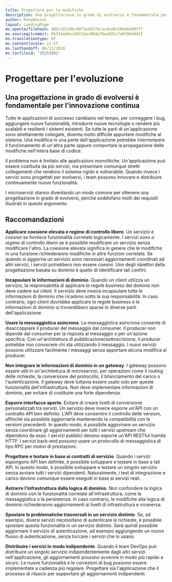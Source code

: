```yaml
---
title: Progettare per le modifiche
description: Una progettazione in grado di evolversi è fondamentale per l'innovazione continua.
author: MikeWasson
layout: LandingPage
ms.openlocfilehash: d05c1813dbc49f3ed8378cac4ea0c584ebdd9ff7
ms.sourcegitcommit: 85334ab0ccb072dac80de78aa82bcfa0f0044d3f
ms.translationtype: HT
ms.contentlocale: it-IT
ms.lasthandoff: 06/11/2018
ms.locfileid: "35252891"
---
```

# <a name="design-for-evolution"></a>Progettare per l'evoluzione

## <a name="an-evolutionary-design-is-key-for-continuous-innovation"></a>Una progettazione in grado di evolversi è fondamentale per l'innovazione continua

Tutte le applicazioni di successo cambiano nel tempo, per correggere i bug, aggiungere nuove funzionalità, introdurre nuove tecnologie o rendere più scalabili e resilienti i sistemi esistenti. Se tutte le parti di un'applicazione sono strettamente collegate, diventa molto difficile apportare modifiche al sistema. Una modifica in una parte dell'applicazione potrebbe interrompere il funzionamento di un'altra parte oppure comportare la propagazione delle modifiche nell'intera base di codice.

Il problema non è limitato alle applicazioni monolitiche. Un'applicazione può essere costituita da più servizi, ma presentare comunque stretti collegamenti che rendono il sistema rigido e vulnerabile. Quando invece i servizi sono progettati per evolversi, i team possono innovare e distribuire continuamente nuove funzionalità. 

I microservizi stanno diventando un modo comune per ottenere una progettazione in grado di evolversi, perché soddisfano molti dei requisiti illustrati in questo argomento.

## <a name="recommendations"></a>Raccomandazioni

**Applicare coesione elevata e regime di controllo libero**. Un servizio è *coesivo* se fornisce funzionalità correlate logicamente. I servizi sono *a regime di controllo libero* se è possibile modificare un servizio senza modificare l'altro. La coesione elevata significa in genere che le modifiche in una funzione richiederanno modifiche in altre funzioni correlate. Se quando si aggiorna un servizio sono necessari aggiornamenti coordinati ad altri servizi, i servizi potrebbero non essere coesivi. Uno degli obiettivi della progettazione basata su dominio è quello di identificare tali confini.

**Incapsulare le informazioni di dominio**. Quando un client utilizza un servizio, la responsabilità di applicare le regole business del dominio non deve cadere sul client. Il servizio deve invece incapsulare tutte le informazioni di dominio che ricadono sotto la sua responsabilità. In caso contrario, ogni client dovrebbe applicare le regole business e le informazioni di dominio si troverebbero sparse in diverse parti dell'applicazione. 

**Usare la messaggistica asincrona**. La messaggistica asincrona consente di disaccoppiare il producer del messaggio dal consumer. Il producer non dipende dal consumer per la risposta al messaggio o per un'azione specifica. Con un'architettura di pubblicazione/sottoscrizione, il producer potrebbe non conoscere chi sta utilizzando il messaggio. I nuovi servizi possono utilizzare facilmente i messaggi senza apportare alcuna modifica al producer.

**Non integrare le informazioni di dominio in un gateway**. I gateway possono essere utili in un'architettura di microservizi, per operazioni come il routing delle richieste, la conversione del protocollo, il bilanciamento del carico o l'autenticazione. Il gateway deve tuttavia essere usato solo per queste funzionalità dell'infrastruttura. Non deve implementare informazioni di dominio, per evitare di costituire una forte dipendenza.

**Esporre interfacce aperte**. Evitare di creare livelli di conversione personalizzati tra servizi. Un servizio deve invece esporre un'API con un contratto API ben definito. L'API deve consentire il controllo delle versioni, affinché sia possibile aggiornarla mantenendo la compatibilità con le versioni precedenti. In questo modo, è possibile aggiornare un servizio senza coordinare gli aggiornamenti per tutti i servizi upstream che dipendono da esso. I servizi pubblici devono esporre un'API RESTful tramite HTTP. I servizi back-end possono usare un protocollo di messaggistica di tipo RPC per motivi di prestazioni. 

**Progettare e testare in base ai contratti di servizio**. Quando i servizi espongono API ben definite, è possibile sviluppare e testare in base a tali API. In questo modo, è possibile sviluppare e testare un singolo servizio senza avviare tutti i servizi dipendenti. Naturalmente, i test di integrazione e carico devono comunque essere eseguiti in base ai servizi reali.

**Astrarre l'infrastruttura dalla logica di dominio**. Non confondere la logica di dominio con le funzionalità correlate all'infrastruttura, come la messaggistica o la persistenza. In caso contrario, le modifiche alla logica di dominio richiederanno aggiornamenti ai livelli di infrastruttura e viceversa. 

**Spostare le problematiche trasversali in un servizio distinto**. Se, ad esempio, diversi servizi necessitano di autenticare le richieste, è possibile spostare questa funzionalità in un servizio distinto. Sarà quindi possibile aggiornare il servizio di autenticazione, ad esempio aggiungendo un nuovo flusso di autenticazione, senza toccare i servizi che lo usano.

**Distribuire i servizi in modo indipendente**. Quando il team DevOps può distribuire un singolo servizio indipendentemente dagli altri servizi nell'applicazione, gli aggiornamenti possono avvenire in modo più rapido e sicuro. Le nuove funzionalità e le correzioni di bug possono essere implementate a cadenza più regolare. Progettare sia l'applicazione che il processo di rilascio per supportare gli aggiornamenti indipendenti.